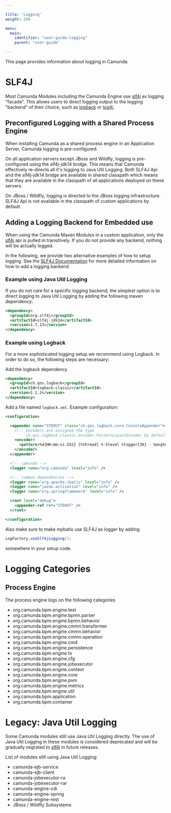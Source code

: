 ```yaml
---

title: 'Logging'
weight: 200

menu:
  main:
    identifier: "user-guide-logging"
    parent: "user-guide"

---
```


This page provides information about logging in Camunda.

# SLF4J

Most Camunda Modules including the Camunda Engine use [slf4j] as logging "facade". This allows users to direct logging output to the logging "backend" of their choice, such as [logback] or [log4j].

## Preconfigured Logging with a Shared Process Engine

When installing Camunda as a shared process engine in an Application Server, Camunda logging is pre-configured.

On all application servers except JBoss and Wildfly, logging is pre-configured using the slf4j-jdk14 bridge.
This means that Camunda effectively re-directs all it's logging to Java Util Logging.
Both SLF4J Api and the slf4j-jdk14 bridge are available in shared classpath which means that they are available in the classpath of all applications deployed on these servers.

On JBoss / Wildfly, logging is directed to the JBoss logging infrastructure. SLF4J Api is not available in the classpath of custom applications by default.

## Adding a Logging Backend for Embedded use

When using the Camunda Maven Modules in a custom application, only the [slf4j] api is pulled in transitively.
If you do not provide any backend, nothing will be actually logged.

In the following, we provide two alternative examples of how to setup logging. See the [SLF4J Documentation](slf4j-backends) for more detailed information on how to add a logging backend.

### Example using Java Util Logging

If you do not care for a specific logging backend, the simplest option is to direct logging to Java Util Logging by adding the following
maven dependency:

```xml
<dependency> 
  <groupId>org.slf4j</groupId>
  <artifactId>slf4j-jdk14</artifactId>
  <version>1.7.13</version>
</dependency>
```

### Example using Logback

For a more sophisticated logging setup we recommend using Logback. In order to do so, the following steps are necessary:

Add the logback dependency

```xml
<dependency>
  <groupId>ch.qos.logback</groupId>
  <artifactId>logback-classic</artifactId>
  <version>1.1.2</version>
</dependency>
```

Add a file named `logback.xml`. Example configuration:

```xml
<configuration>

  <appender name="STDOUT" class="ch.qos.logback.core.ConsoleAppender">
    <!-- encoders are assigned the type
         ch.qos.logback.classic.encoder.PatternLayoutEncoder by default -->
    <encoder>
      <pattern>%d{HH:mm:ss.SSS} [%thread] %-5level %logger{36} - %msg%n</pattern>
    </encoder>
  </appender>

  <!-- camunda -->
  <logger name="org.camunda" level="info" />

  <!-- common dependencies -->
  <logger name="org.apache.ibatis" level="info" />
  <logger name="javax.activation" level="info" />
  <logger name="org.springframework" level="info" />

  <root level="debug">
    <appender-ref ref="STDOUT" />
  </root>

</configuration>
```

Also make sure to make mybatis use SLF4J as logger by adding

```java
LogFactory.useSlf4jLogging();
```

somewhere in your setup code.

# Logging Categories

## Process Engine

The process engine logs on the following categories

* org.camunda.bpm.engine.test
* org.camunda.bpm.engine.bpmn.parser
* org.camunda.bpm.engine.bpmn.behavior
* org.camunda.bpm.engine.cmmn.transformer
* org.camunda.bpm.engine.cmmn.behavior
* org.camunda.bpm.engine.cmmn.operation
* org.camunda.bpm.engine.cmd
* org.camunda.bpm.engine.persistence
* org.camunda.bpm.engine.tx
* org.camunda.bpm.engine.cfg
* org.camunda.bpm.engine.jobexecutor
* org.camunda.bpm.engine.context
* org.camunda.bpm.engine.core
* org.camunda.bpm.engine.pvm
* org.camunda.bpm.engine.metrics
* org.camunda.bpm.engine.util
* org.camunda.bpm.application
* org.camunda.bpm.container

# Legacy: Java Util Logging

Some Camunda modules still use Java Util Logging directly.
The use of Java Util Logging in these modules is considered deprecated and will be gradually migrated to [slf4j] in future releases.

List of modules still using Java Util Logging:

* camunda-ejb-service
* camunda-ejb-client
* camunda-jobexecutor-ra
* camunda-jobexecutor-rar
* camunda-engine-cdi
* camunda-engine-spring
* camunda-engine-rest
* JBoss / Wildfly Subsystems

[slf4j]: http://www.slf4j.org/
[log4j]: http://logging.apache.org/log4j/
[logback]: http://logback.qos.ch/
[slf4j-backends]: http://www.slf4j.org/manual.html#projectDep
